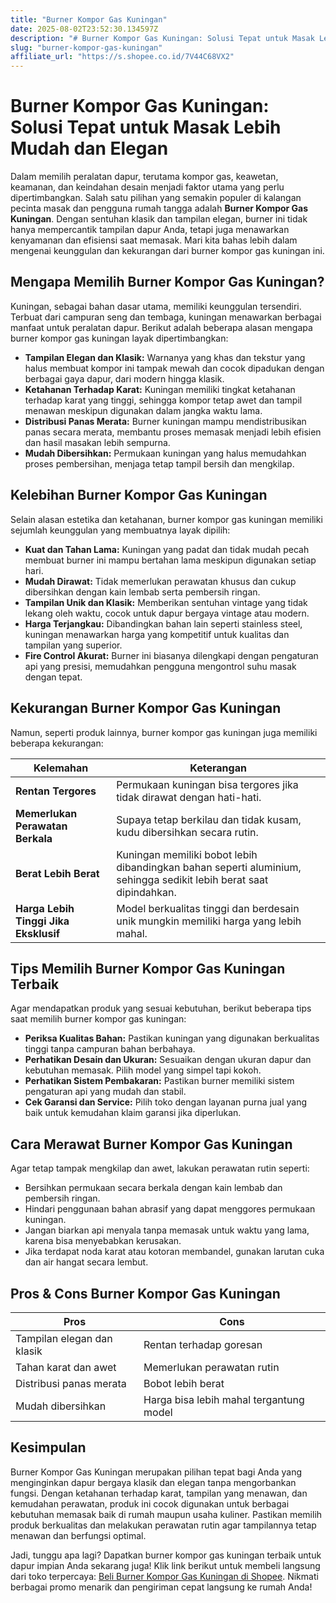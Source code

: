 ```yaml
---
title: "Burner Kompor Gas Kuningan"
date: 2025-08-02T23:52:30.134597Z
description: "# Burner Kompor Gas Kuningan: Solusi Tepat untuk Masak Lebih Mudah dan Elegan..."
slug: "burner-kompor-gas-kuningan"
affiliate_url: "https://s.shopee.co.id/7V44C68VX2"
---
```

# Burner Kompor Gas Kuningan: Solusi Tepat untuk Masak Lebih Mudah dan Elegan

Dalam memilih peralatan dapur, terutama kompor gas, keawetan, keamanan, dan keindahan desain menjadi faktor utama yang perlu dipertimbangkan. Salah satu pilihan yang semakin populer di kalangan pecinta masak dan pengguna rumah tangga adalah **Burner Kompor Gas Kuningan**. Dengan sentuhan klasik dan tampilan elegan, burner ini tidak hanya mempercantik tampilan dapur Anda, tetapi juga menawarkan kenyamanan dan efisiensi saat memasak. Mari kita bahas lebih dalam mengenai keunggulan dan kekurangan dari burner kompor gas kuningan ini.

## Mengapa Memilih Burner Kompor Gas Kuningan?

Kuningan, sebagai bahan dasar utama, memiliki keunggulan tersendiri. Terbuat dari campuran seng dan tembaga, kuningan menawarkan berbagai manfaat untuk peralatan dapur. Berikut adalah beberapa alasan mengapa burner kompor gas kuningan layak dipertimbangkan:

- **Tampilan Elegan dan Klasik:** Warnanya yang khas dan tekstur yang halus membuat kompor ini tampak mewah dan cocok dipadukan dengan berbagai gaya dapur, dari modern hingga klasik.
- **Ketahanan Terhadap Karat:** Kuningan memiliki tingkat ketahanan terhadap karat yang tinggi, sehingga kompor tetap awet dan tampil menawan meskipun digunakan dalam jangka waktu lama.
- **Distribusi Panas Merata:** Burner kuningan mampu mendistribusikan panas secara merata, membantu proses memasak menjadi lebih efisien dan hasil masakan lebih sempurna.
- **Mudah Dibersihkan:** Permukaan kuningan yang halus memudahkan proses pembersihan, menjaga tetap tampil bersih dan mengkilap.

## Kelebihan Burner Kompor Gas Kuningan

Selain alasan estetika dan ketahanan, burner kompor gas kuningan memiliki sejumlah keunggulan yang membuatnya layak dipilih:

- **Kuat dan Tahan Lama:** Kuningan yang padat dan tidak mudah pecah membuat burner ini mampu bertahan lama meskipun digunakan setiap hari.
- **Mudah Dirawat:** Tidak memerlukan perawatan khusus dan cukup dibersihkan dengan kain lembab serta pembersih ringan.
- **Tampilan Unik dan Klasik:** Memberikan sentuhan vintage yang tidak lekang oleh waktu, cocok untuk dapur bergaya vintage atau modern.
- **Harga Terjangkau:** Dibandingkan bahan lain seperti stainless steel, kuningan menawarkan harga yang kompetitif untuk kualitas dan tampilan yang superior.
- **Fire Control Akurat:** Burner ini biasanya dilengkapi dengan pengaturan api yang presisi, memudahkan pengguna mengontrol suhu masak dengan tepat.

## Kekurangan Burner Kompor Gas Kuningan

Namun, seperti produk lainnya, burner kompor gas kuningan juga memiliki beberapa kekurangan:

| Kelemahan | Keterangan |
| --- | --- |
| **Rentan Tergores** | Permukaan kuningan bisa tergores jika tidak dirawat dengan hati-hati. |
| **Memerlukan Perawatan Berkala** | Supaya tetap berkilau dan tidak kusam, kudu dibersihkan secara rutin. |
| **Berat Lebih Berat** | Kuningan memiliki bobot lebih dibandingkan bahan seperti aluminium, sehingga sedikit lebih berat saat dipindahkan. |
| **Harga Lebih Tinggi Jika Eksklusif** | Model berkualitas tinggi dan berdesain unik mungkin memiliki harga yang lebih mahal. |

## Tips Memilih Burner Kompor Gas Kuningan Terbaik

Agar mendapatkan produk yang sesuai kebutuhan, berikut beberapa tips saat memilih burner kompor gas kuningan:

- **Periksa Kualitas Bahan:** Pastikan kuningan yang digunakan berkualitas tinggi tanpa campuran bahan berbahaya.
- **Perhatikan Desain dan Ukuran:** Sesuaikan dengan ukuran dapur dan kebutuhan memasak. Pilih model yang simpel tapi kokoh.
- **Perhatikan Sistem Pembakaran:** Pastikan burner memiliki sistem pengaturan api yang mudah dan stabil.
- **Cek Garansi dan Service:** Pilih toko dengan layanan purna jual yang baik untuk kemudahan klaim garansi jika diperlukan.

## Cara Merawat Burner Kompor Gas Kuningan

Agar tetap tampak mengkilap dan awet, lakukan perawatan rutin seperti:

- Bersihkan permukaan secara berkala dengan kain lembab dan pembersih ringan.
- Hindari penggunaan bahan abrasif yang dapat menggores permukaan kuningan.
- Jangan biarkan api menyala tanpa memasak untuk waktu yang lama, karena bisa menyebabkan kerusakan.
- Jika terdapat noda karat atau kotoran membandel, gunakan larutan cuka dan air hangat secara lembut.

## Pros & Cons Burner Kompor Gas Kuningan

| **Pros** | **Cons** |
| --- | --- |
| Tampilan elegan dan klasik | Rentan terhadap goresan |
| Tahan karat dan awet | Memerlukan perawatan rutin |
| Distribusi panas merata | Bobot lebih berat |
| Mudah dibersihkan | Harga bisa lebih mahal tergantung model |

## Kesimpulan

Burner Kompor Gas Kuningan merupakan pilihan tepat bagi Anda yang menginginkan dapur bergaya klasik dan elegan tanpa mengorbankan fungsi. Dengan ketahanan terhadap karat, tampilan yang menawan, dan kemudahan perawatan, produk ini cocok digunakan untuk berbagai kebutuhan memasak baik di rumah maupun usaha kuliner. Pastikan memilih produk berkualitas dan melakukan perawatan rutin agar tampilannya tetap menawan dan berfungsi optimal.

Jadi, tunggu apa lagi? Dapatkan burner kompor gas kuningan terbaik untuk dapur impian Anda sekarang juga! Klik link berikut untuk membeli langsung dari toko terpercaya: [Beli Burner Kompor Gas Kuningan di Shopee](https://s.shopee.co.id/7V44C68VX2). Nikmati berbagai promo menarik dan pengiriman cepat langsung ke rumah Anda!
